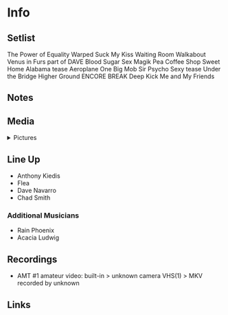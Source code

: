 # Info

## Setlist

The Power of Equality
Warped
Suck My Kiss
Waiting Room
Walkabout
Venus in Furs part of DAVE
Blood Sugar Sex Magik
Pea
Coffee Shop
Sweet Home Alabama tease
Aeroplane
One Big Mob
Sir Psycho Sexy tease
Under the Bridge
Higher Ground
ENCORE BREAK
Deep Kick
Me and My Friends

## Notes

## Media 

<details>
  <summary>Pictures</summary>
  <!--<img alt="Setlist" title="Setlist" src="_.jpg" height="200" />-->
</details>

## Line Up

* Anthony Kiedis
* Flea
* Dave Navarro
* Chad Smith

### Additional Musicians

* Rain Phoenix  
* Acacia Ludwig

## Recordings

* AMT #1 amateur video: built-in > unknown camera VHS(1) > MKV recorded by unknown

## Links

